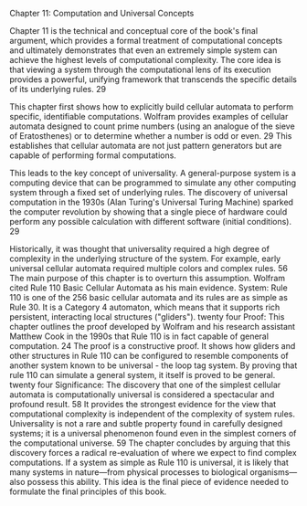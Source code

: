 Chapter 11: Computation and Universal Concepts

Chapter 11 is the technical and conceptual core of the book's final argument, which provides a formal treatment of computational concepts and ultimately demonstrates that even an extremely simple system can achieve the highest levels of computational complexity. The core idea is that viewing a system through the computational lens of its execution provides a powerful, unifying framework that transcends the specific details of its underlying rules. 29

This chapter first shows how to explicitly build cellular automata to perform specific, identifiable computations. Wolfram provides examples of cellular automata designed to count prime numbers (using an analogue of the sieve of Eratosthenes) or to determine whether a number is odd or even. 29 This establishes that cellular automata are not just pattern generators but are capable of performing formal computations.

This leads to the key concept of universality. A general-purpose system is a computing device that can be programmed to simulate any other computing system through a fixed set of underlying rules. The discovery of universal computation in the 1930s (Alan Turing's Universal Turing Machine) sparked the computer revolution by showing that a single piece of hardware could perform any possible calculation with different software (initial conditions). 29

Historically, it was thought that universality required a high degree of complexity in the underlying structure of the system. For example, early universal cellular automata required multiple colors and complex rules. 56 The main purpose of this chapter is to overturn this assumption. Wolfram cited Rule 110 Basic Cellular Automata as his main evidence.
System: Rule 110 is one of the 256 basic cellular automata and its rules are as simple as Rule 30. It is a Category 4 automaton, which means that it supports rich persistent, interacting local structures ("gliders"). twenty four
Proof: This chapter outlines the proof developed by Wolfram and his research assistant Matthew Cook in the 1990s that Rule 110 is in fact capable of general computation. 24 The proof is a constructive proof. It shows how gliders and other structures in Rule 110 can be configured to resemble components of another system known to be universal - the loop tag system. By proving that rule 110 can simulate a general system, it itself is proved to be general. twenty four
Significance: The discovery that one of the simplest cellular automata is computationally universal is considered a spectacular and profound result. 58 It provides the strongest evidence for the view that computational complexity is independent of the complexity of system rules. Universality is not a rare and subtle property found in carefully designed systems; it is a universal phenomenon found even in the simplest corners of the computational universe. 59
The chapter concludes by arguing that this discovery forces a radical re-evaluation of where we expect to find complex computations. If a system as simple as Rule 110 is universal, it is likely that many systems in nature—from physical processes to biological organisms—also possess this ability. This idea is the final piece of evidence needed to formulate the final principles of this book.